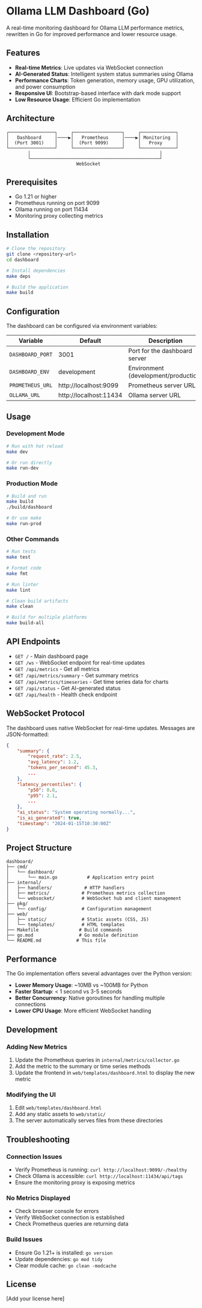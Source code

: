 # Ollama LLM Dashboard (Go)

A real-time monitoring dashboard for Ollama LLM performance metrics, rewritten in Go for improved performance and lower resource usage.

## Features

- **Real-time Metrics**: Live updates via WebSocket connection
- **AI-Generated Status**: Intelligent system status summaries using Ollama
- **Performance Charts**: Token generation, memory usage, GPU utilization, and power consumption
- **Responsive UI**: Bootstrap-based interface with dark mode support
- **Low Resource Usage**: Efficient Go implementation

## Architecture

```
┌─────────────────┐     ┌──────────────────┐     ┌─────────────┐
│   Dashboard     │────▶│   Prometheus     │────▶│ Monitoring  │
│  (Port 3001)    │     │  (Port 9099)     │     │   Proxy     │
└─────────────────┘     └──────────────────┘     └─────────────┘
        │                                                │
        └────────────────────────────────────────────────┘
                          WebSocket
```

## Prerequisites

- Go 1.21 or higher
- Prometheus running on port 9099
- Ollama running on port 11434
- Monitoring proxy collecting metrics

## Installation

```bash
# Clone the repository
git clone <repository-url>
cd dashboard

# Install dependencies
make deps

# Build the application
make build
```

## Configuration

The dashboard can be configured via environment variables:

| Variable | Default | Description |
|----------|---------|-------------|
| `DASHBOARD_PORT` | 3001 | Port for the dashboard server |
| `DASHBOARD_ENV` | development | Environment (development/production) |
| `PROMETHEUS_URL` | http://localhost:9099 | Prometheus server URL |
| `OLLAMA_URL` | http://localhost:11434 | Ollama server URL |

## Usage

### Development Mode

```bash
# Run with hot reload
make dev

# Or run directly
make run-dev
```

### Production Mode

```bash
# Build and run
make build
./build/dashboard

# Or use make
make run-prod
```

### Other Commands

```bash
# Run tests
make test

# Format code
make fmt

# Run linter
make lint

# Clean build artifacts
make clean

# Build for multiple platforms
make build-all
```

## API Endpoints

- `GET /` - Main dashboard page
- `GET /ws` - WebSocket endpoint for real-time updates
- `GET /api/metrics` - Get all metrics
- `GET /api/metrics/summary` - Get summary metrics
- `GET /api/metrics/timeseries` - Get time series data for charts
- `GET /api/status` - Get AI-generated status
- `GET /api/health` - Health check endpoint

## WebSocket Protocol

The dashboard uses native WebSocket for real-time updates. Messages are JSON-formatted:

```json
{
    "summary": {
        "request_rate": 2.5,
        "avg_latency": 1.2,
        "tokens_per_second": 45.3,
        ...
    },
    "latency_percentiles": {
        "p50": 0.8,
        "p95": 2.1,
        ...
    },
    "ai_status": "System operating normally...",
    "is_ai_generated": true,
    "timestamp": "2024-01-15T10:30:00Z"
}
```

## Project Structure

```
dashboard/
├── cmd/
│   └── dashboard/
│       └── main.go           # Application entry point
├── internal/
│   ├── handlers/            # HTTP handlers
│   ├── metrics/            # Prometheus metrics collection
│   └── websocket/          # WebSocket hub and client management
├── pkg/
│   └── config/             # Configuration management
├── web/
│   ├── static/             # Static assets (CSS, JS)
│   └── templates/          # HTML templates
├── Makefile               # Build commands
├── go.mod                 # Go module definition
└── README.md             # This file
```

## Performance

The Go implementation offers several advantages over the Python version:

- **Lower Memory Usage**: ~10MB vs ~100MB for Python
- **Faster Startup**: < 1 second vs 3-5 seconds
- **Better Concurrency**: Native goroutines for handling multiple connections
- **Lower CPU Usage**: More efficient WebSocket handling

## Development

### Adding New Metrics

1. Update the Prometheus queries in `internal/metrics/collector.go`
2. Add the metric to the summary or time series methods
3. Update the frontend in `web/templates/dashboard.html` to display the new metric

### Modifying the UI

1. Edit `web/templates/dashboard.html`
2. Add any static assets to `web/static/`
3. The server automatically serves files from these directories

## Troubleshooting

### Connection Issues

- Verify Prometheus is running: `curl http://localhost:9099/-/healthy`
- Check Ollama is accessible: `curl http://localhost:11434/api/tags`
- Ensure the monitoring proxy is exposing metrics

### No Metrics Displayed

- Check browser console for errors
- Verify WebSocket connection is established
- Check Prometheus queries are returning data

### Build Issues

- Ensure Go 1.21+ is installed: `go version`
- Update dependencies: `go mod tidy`
- Clear module cache: `go clean -modcache`

## License

[Add your license here]